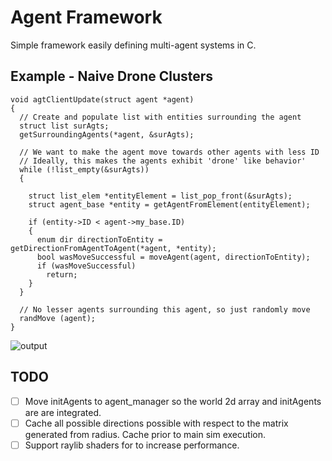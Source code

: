 # Agent Framework
Simple framework easily defining multi-agent systems in C. 
## Example - Naive Drone Clusters 
```
void agtClientUpdate(struct agent *agent) 
{
  // Create and populate list with entities surrounding the agent
  struct list surAgts;
  getSurroundingAgents(*agent, &surAgts);

  // We want to make the agent move towards other agents with less ID
  // Ideally, this makes the agents exhibit 'drone' like behavior'
  while (!list_empty(&surAgts))
  {

    struct list_elem *entityElement = list_pop_front(&surAgts);
    struct agent_base *entity = getAgentFromElement(entityElement);

    if (entity->ID < agent->my_base.ID)
    {
      enum dir directionToEntity = getDirectionFromAgentToAgent(*agent, *entity);
      bool wasMoveSuccessful = moveAgent(agent, directionToEntity);
      if (wasMoveSuccessful)
        return;
    }
  }
  
  // No lesser agents surrounding this agent, so just randomly move
  randMove (agent); 
}
```
![output](https://github.com/ChuckGarcian/multi-agent-system-framework/assets/76849825/14a9ac34-c363-4a42-90a9-f43775edc834)


## TODO
 - [ ] Move initAgents to agent_manager so the world 2d array and initAgents are
       are integrated.
 - [ ] Cache all possible directions possible with respect to the matrix generated
       from radius. Cache prior to main sim execution.
 - [ ] Support raylib shaders for to increase performance.       